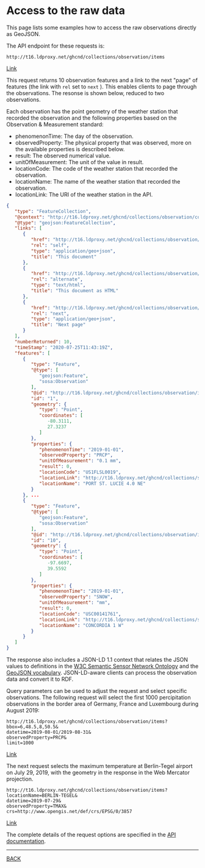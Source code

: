 # Access to the raw data

This page lists some examples how to access the raw observations directly as GeoJSON.

The API endpoint for these requests is:

```text
http://t16.ldproxy.net/ghcnd/collections/observation/items
```

[Link](http://t16.ldproxy.net/ghcnd/collections/observation/items?f=json)

This request returns 10 observation features and a link to the next "page" of features (the link with `rel` set to `next` ). This enables clients to page through the observations. The resonse is shown below, reduced to two observations.

Each observation has the point geometry of the weather station that recorded the observation and the following properties based on the Observation & Measurement standard:

* phenomenonTime: The day of the observation.
* observedProperty: The physical property that was observed, more on the available properties is described below.
* result: The observed numerical value.
* unitOfMeasurement: The unit of the value in result.
* locationCode: The code of the weather station that recorded the observation.
* locationName: The name of the weather station that recorded the observation.
* locationLink: The URI of the weather station in the API.

```json
{
   "type": "FeatureCollection",
   "@context": "http://t16.ldproxy.net/ghcnd/collections/observation/context",
   "@type": "geojson:FeatureCollection",
   "links": [
      {
         "href": "http://t16.ldproxy.net/ghcnd/collections/observation/items?f=json",
         "rel": "self",
         "type": "application/geo+json",
         "title": "This document"
      },
      {
         "href": "http://t16.ldproxy.net/ghcnd/collections/observation/items?f=html",
         "rel": "alternate",
         "type": "text/html",
         "title": "This document as HTML"
      },
      {
         "href": "http://t16.ldproxy.net/ghcnd/collections/observation/items?f=json&offset=10",
         "rel": "next",
         "type": "application/geo+json",
         "title": "Next page"
      }
   ],
   "numberReturned": 10,
   "timeStamp": "2020-07-25T11:43:19Z",
   "features": [
      {
         "type": "Feature",
         "@type": [
            "geojson:Feature",
            "sosa:Observation"
         ],
         "@id": "http://t16.ldproxy.net/ghcnd/collections/observation/items/1",
         "id": "1",
         "geometry": {
            "type": "Point",
            "coordinates": [
               -80.3111,
               27.3237
            ]
         },
         "properties": {
            "phenomenonTime": "2019-01-01",
            "observedProperty": "PRCP",
            "unitOfMeasurement": "0.1 mm",
            "result": 0,
            "locationCode": "US1FLSL0019",
            "locationLink": "http://t16.ldproxy.net/ghcnd/collections/station/items/US1FLSL0019",
            "locationName": "PORT ST. LUCIE 4.0 NE"
         }
      }, ...
      {
         "type": "Feature",
         "@type": [
            "geojson:Feature",
            "sosa:Observation"
         ],
         "@id": "http://t16.ldproxy.net/ghcnd/collections/observation/items/10",
         "id": "10",
         "geometry": {
            "type": "Point",
            "coordinates": [
               -97.6697,
               39.5592
            ]
         },
         "properties": {
            "phenomenonTime": "2019-01-01",
            "observedProperty": "SNOW",
            "unitOfMeasurement": "mm",
            "result": 0,
            "locationCode": "USC00141761",
            "locationLink": "http://t16.ldproxy.net/ghcnd/collections/station/items/USC00141761",
            "locationName": "CONCORDIA 1 W"
         }
      }
   ]
}
```

The response also includes a JSON-LD 1.1 context that relates the JSON values to definitions in the [W3C Semantic Sensor Network Ontology](https://www.w3.org/TR/vocab-ssn/) and the [GeoJSON vocabulary](https://geojson.org/geojson-ld/). JSON-LD-aware clients can process the observation data and convert it to RDF.

Query parameters can be used to adjust the request and select specific observations. The following request will select the first 1000 percipitation observations in the border area of Germany, France and Luxembourg during August 2019:

```text
http://t16.ldproxy.net/ghcnd/collections/observation/items?
bbox=6,48.5,8,50.5&
datetime=2019-08-01/2019-08-31&
observedProperty=PRCP&
limit=1000
```

[Link](http://t16.ldproxy.net/ghcnd/collections/observation/items?bbox=6,48.5,8,50.5&datetime=2019-08-01/2019-08-31&observedProperty=PRCP&limit=1000&f=json)

The next request selects the maximum temperature at Berlin-Tegel airport on July 29, 2019, with the geometry in the response in the Web Mercator projection.

```text
http://t16.ldproxy.net/ghcnd/collections/observation/items?
locationName=BERLIN-TEGEL&
datetime=2019-07-29&
observedProperty=TMAX&
crs=http://www.opengis.net/def/crs/EPSG/0/3857
```

[Link](http://t16.ldproxy.net/ghcnd/collections/observation/items?locationName=BERLIN-TEGEL&datetime=2019-07-29&observedProperty=TMAX&crs=http%3A%2F%2Fwww.opengis.net%2Fdef%2Fcrs%2FEPSG%2F0%2F3857&f=json)

The complete details of the request options are specified in the [API documentation](http://t16.ldproxy.net/ghcnd/api/?f=html#/Access%20data/get_collections_observation_items).

---
[BACK](README.md)
